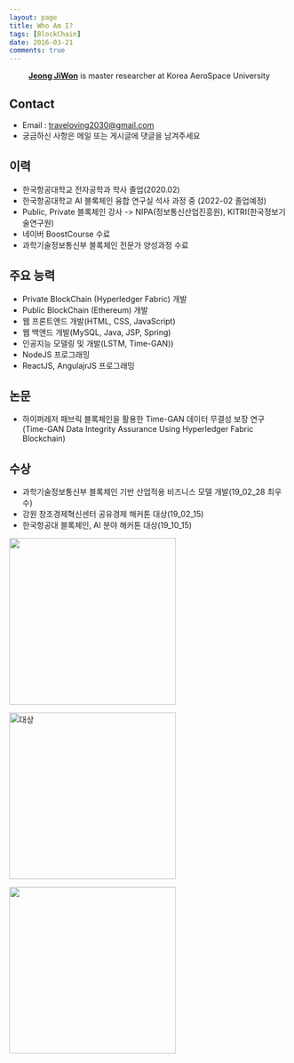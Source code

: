 ```yaml
---
layout: page
title: Who Am I?
tags: [BlockChain]
date: 2016-03-21
comments: true
---
```

    
<center><a href="https://github.com/traveloving2030"><b>Jeong JiWon</b></a> is master researcher at Korea AeroSpace University</center>

## Contact
* Email : traveloving2030@gmail.com
* 궁금하신 사항은 메일 또는 게시글에 댓글을 남겨주세요

## 이력
* 한국항공대학교 전자공학과 학사 졸업(2020.02)
* 한국항공대학교 AI 블록체인 융합 연구실 석사 과정 중 (2022-02 졸업예정)
* Public, Private 블록체인 강사 
 -> NIPA(정보통신산업진흥원), KITRI(한국정보기술연구원)
* 네이버 BoostCourse 수료
* 과학기술정보통신부 블록체인 전문가 양성과정 수료

## 주요 능력
* Private BlockChain (Hyperledger Fabric) 개발
* Public BlockChain (Ethereum) 개발
* 웹 프론트앤드 개발(HTML, CSS, JavaScript)
* 웹 백앤드 개발(MySQL, Java, JSP, Spring)
* 인공지능 모델링 및 개발(LSTM, Time-GAN))
* NodeJS 프로그래밍
* ReactJS, AngulajrJS 프로그래밍

## 논문
* 하이퍼레저 패브릭 블록체인을 활용한 Time-GAN 데이터 무결성 보장 연구 (Time-GAN Data Integrity Assurance Using Hyperledger Fabric Blockchain)


## 수상
* 과학기술정보통신부 블록체인 기반 산업적용 비즈니스 모델 개발(19_02_28 최우수)
* 강원 창조경제혁신센터 공유경제 해커톤 대상(19_02_15)
* 한국항공대 블록체인, AI 분야 해커톤 대상(19_10_15)


<img width="300" src = "https://traveloving2030.github.io/jiwon/assets/img/post/블록체인상장.jpg"/> <br>

 <img width="300" alt="대상" src="https://user-images.githubusercontent.com/44187477/56814080-518c6e00-6879-11e9-85a3-32901c1f964f.png"> <br>

<img width="300" src = "https://traveloving2030.github.io/jiwon/assets/img/post/교내블록체인.jpg"/>